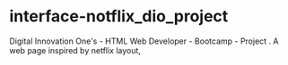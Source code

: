 # interface-notflix_dio_project
 Digital Innovation One's - HTML Web Developer - Bootcamp - Project . A web page  inspired by netflix layout,
